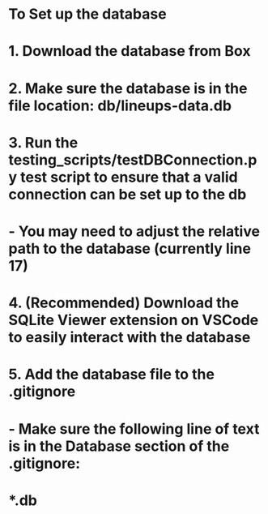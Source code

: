 # To Set up the database
#   1. Download the database from Box
#   2. Make sure the database is in the file location: db/lineups-data.db
#   3. Run the testing_scripts/testDBConnection.py test script to ensure that a valid connection can be set up to the db
#        - You may need to adjust the relative path to the database (currently line 17)
#   4. (Recommended) Download the SQLite Viewer extension on VSCode to easily interact with the database
#   5. Add the database file to the .gitignore
#       - Make sure the following line of text is in the Database section of the .gitignore:
#           *.db